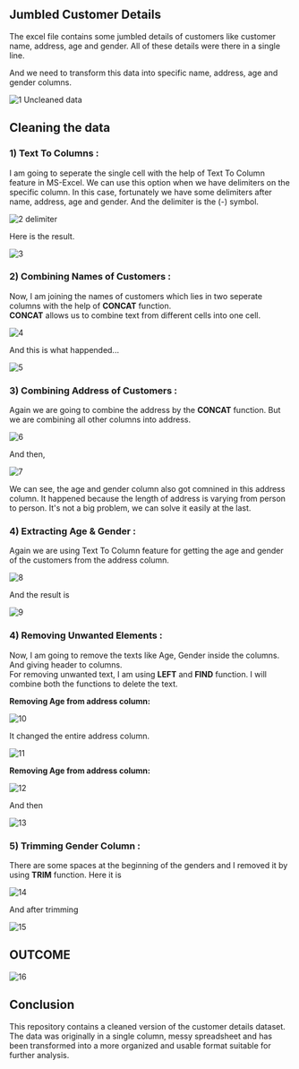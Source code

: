 ## Jumbled Customer Details
The excel file contains some jumbled details of customers like customer name, address, age and gender. All of these details were there in a single line. 

And we need to transform this data into specific name, address, age and gender columns.

![1  Uncleaned data](https://github.com/fazilcmohammed/Data-Cleaning-in-Excel/assets/140707546/0a1f5601-6066-4aaa-a2a5-22e32089c04a)


## Cleaning the data
### __1) Text To Columns :__

I am going to seperate the single cell with the help of Text To Column feature in MS-Excel. We can use this option when we have delimiters on the specific column. In this case, fortunately we have some delimiters after name, address, age and gender. And the delimiter is the (-) symbol.

![2  delimiter](https://github.com/fazilcmohammed/Data-Cleaning-in-Excel/assets/140707546/ca65c964-718a-4243-be57-01d84312c467)

Here is the result.

![3](https://github.com/fazilcmohammed/Data-Cleaning-in-Excel/assets/140707546/a1ebb841-6f07-4a37-b926-148d05f1bf94)

### __2) Combining Names of Customers :__

Now, I am joining the names of customers which lies in two seperate columns with the help of __CONCAT__ function.   
__CONCAT__ allows us to combine text from different cells into one cell.

![4](https://github.com/fazilcmohammed/Data-Cleaning-in-Excel/assets/140707546/dd64bb4d-28a7-4f25-ba56-89a2dd902066)

And this is what happended...

![5](https://github.com/fazilcmohammed/Data-Cleaning-in-Excel/assets/140707546/58498da1-6b10-4bfb-b09b-872bf85dd8eb)

### __3) Combining Address of Customers :__

Again we are going to combine the address by the __CONCAT__ function. But we are combining all other columns into address.

![6](https://github.com/fazilcmohammed/Data-Cleaning-in-Excel/assets/140707546/7cd7e3b8-039c-49bd-9c3c-a69b599441f0)


And then,

![7](https://github.com/fazilcmohammed/Data-Cleaning-in-Excel/assets/140707546/3a269ddd-1d7b-4b33-a541-f4538bebf2a7)

We can see, the age and gender column also got comnined in this address column. It happened because the length of address is varying from person to person. It's not a big problem, we can solve it easily at the last.

### __4) Extracting Age & Gender :__

Again we are using Text To Column feature for getting the age and gender of the customers from the address column.

![8](https://github.com/fazilcmohammed/Data-Cleaning-in-Excel/assets/140707546/5eed7c57-df9b-45ad-a500-b642a3496545)

And the result is 

![9](https://github.com/fazilcmohammed/Data-Cleaning-in-Excel/assets/140707546/2c56c70f-7813-4e74-a5af-d1e9b4f8940e)


### __4) Removing Unwanted Elements :__

Now, I am going to remove the texts like Age, Gender inside the columns. And giving header to columns.  
For removing unwanted text, I am using __LEFT__ and __FIND__ function. I will combine both the functions to delete the text.  

__Removing Age from address column:__

![10](https://github.com/fazilcmohammed/Data-Cleaning-in-Excel/assets/140707546/6ddb2c81-e551-46a5-aa4e-e9a7c85d0312)

It changed the entire address column.

![11](https://github.com/fazilcmohammed/Data-Cleaning-in-Excel/assets/140707546/797cd790-de10-4f2e-aa26-f382bd9dedc4)

__Removing Age from address column:__

![12](https://github.com/fazilcmohammed/Data-Cleaning-in-Excel/assets/140707546/a514723f-0ed1-4a2b-a435-be30d2ded202)

And then

![13](https://github.com/fazilcmohammed/Data-Cleaning-in-Excel/assets/140707546/363df1e0-d109-48ad-b701-ece9bf101d99)

### __5) Trimming Gender Column :__

There are some spaces at the beginning of the genders and I removed it by using __TRIM__ function. 
Here it is

![14](https://github.com/fazilcmohammed/Data-Cleaning-in-Excel/assets/140707546/a900c245-f169-4500-a25c-1be1d10881a8)

And after trimming

![15](https://github.com/fazilcmohammed/Data-Cleaning-in-Excel/assets/140707546/20345f70-14b6-43da-a4b3-455a353e1dc4)


## __OUTCOME__

![16](https://github.com/fazilcmohammed/Data-Cleaning-in-Excel/assets/140707546/9c43ca9e-73a2-4ac4-a4fb-b68976ce6ace)

## Conclusion

This repository contains a cleaned version of the customer details dataset. The data was originally in a single column, messy spreadsheet and has been transformed into a more organized and usable format suitable for further analysis.
